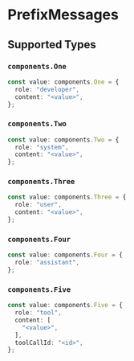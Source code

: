 # PrefixMessages


## Supported Types

### `components.One`

```typescript
const value: components.One = {
  role: "developer",
  content: "<value>",
};
```

### `components.Two`

```typescript
const value: components.Two = {
  role: "system",
  content: "<value>",
};
```

### `components.Three`

```typescript
const value: components.Three = {
  role: "user",
  content: "<value>",
};
```

### `components.Four`

```typescript
const value: components.Four = {
  role: "assistant",
};
```

### `components.Five`

```typescript
const value: components.Five = {
  role: "tool",
  content: [
    "<value>",
  ],
  toolCallId: "<id>",
};
```

